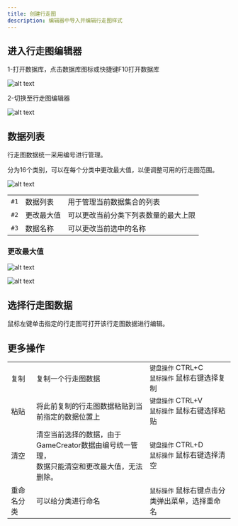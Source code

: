 ```yaml
---
title: 创建行走图
description: 编辑器中导入并编辑行走图样式
---
```


## 进入行走图编辑器

1-打开数据库，点击数据库图标或快捷键F10打开数据库

![alt text](https://assbak.gcw.wiki/gcw/image/zh_hans/getting-started/9.avatar/2.create/image.png)

2-切换至行走图编辑器

![alt text](https://assbak.gcw.wiki/gcw/image/zh_hans/getting-started/9.avatar/2.create/image-1.png)

## 数据列表

行走图数据统一采用编号进行管理。

分为16个类别，可以在每个分类中更改最大值，以便调整可用的行走图范围。

![alt text](https://assbak.gcw.wiki/gcw/image/zh_hans/getting-started/9.avatar/2.create/image-2.png)

|      |            |                                      |
| ---- | ---------- | ------------------------------------ |
| `#1` | 数据列表   | 用于管理当前数据集合的列表           |
| `#2` | 更改最大值 | 可以更改当前分类下列表数量的最大上限 |
| `#3` | 数据名称   | 可以更改当前选中的名称               |

### 更改最大值

![alt text](https://assbak.gcw.wiki/gcw/image/zh_hans/getting-started/9.avatar/2.create/image-3.png)

![alt text](https://assbak.gcw.wiki/gcw/image/zh_hans/getting-started/9.avatar/2.create/image-4.png)

## 选择行走图数据

鼠标左键单击指定的行走图可打开该行走图数据进行编辑。

## 更多操作

|            |                                                                                                 |                                                  |
| ---------- | ----------------------------------------------------------------------------------------------- | ------------------------------------------------ |
| 复制       | 复制一个行走图数据                                                                              | `键盘操作` CTRL+C<br>`鼠标操作` 鼠标右键选择复制 |
| 粘贴       | 将此前复制的行走图数据粘贴到当前指定的数据位置上                                                | `键盘操作` CTRL+V<br>`鼠标操作` 鼠标右键选择粘贴 |
| 清空       | 清空当前选择的数据，由于GameCreator数据由编号统一管理，<br>数据只能清空和更改最大值，无法删除。 | `键盘操作` CTRL+D<br>`鼠标操作` 鼠标右键选择清空 |
| 重命名分类 | 可以给分类进行命名                                                                              | `鼠标操作` 鼠标右键点击分类弹出菜单，选择重命名  |
